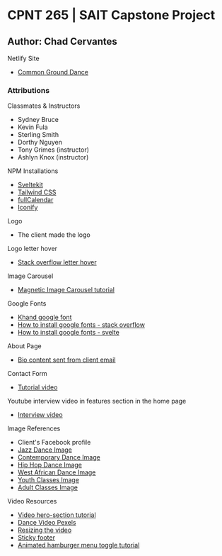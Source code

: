 # CPNT 265 | SAIT Capstone Project

## Author: Chad Cervantes

Netlify Site
- [Common Ground Dance](https://commongrounddance.netlify.app/)

### Attributions 
Classmates & Instructors
- Sydney Bruce
- Kevin Fula
- Sterling Smith
- Dorthy Nguyen 
- Tony Grimes (instructor) 
- Ashlyn Knox (instructor)

NPM Installations 
- [Sveltekit](https://kit.svelte.dev/docs/creating-a-project)
- [Tailwind CSS](https://tailwindcss.com/docs/guides/sveltekit)
- [fullCalendar](https://fullcalendar.io/)
- [Iconify](https://iconify.design/docs/icon-components/svelte/) 

Logo
- The client made the logo

Logo letter hover 

- [Stack overflow letter hover](https://stackoverflow.com/questions/24342262/changing-text-color-on-hover-using-css)

Image Carousel 
- [Magnetic Image Carousel tutorial](https://www.youtube.com/watch?v=YqSLxkFuQp0)

Google Fonts
- [Khand google font](https://fonts.google.com/specimen/Khand?query=khand&noto.query=khand)
- [How to install google fonts - stack overflow](https://stackoverflow.com/questions/59605327/how-do-you-load-and-use-a-custom-font-in-svelte)
- [How to install google fonts - svelte](https://svelte.dev/repl/74da3ada2caa4a288b5122de8cbb7768?version=3.14.1)

About Page 
- [Bio content sent from client email](https://mail.google.com/mail/u/0/popout?ver=13ua4yoq7j89l&search=inbox&th=%23thread-f%3A1784408698470189586&cvid=1) 

Contact Form
- [Tutorial video](https://www.youtube.com/watch?v=dy1xpf5Ugno)

Youtube interview video in features section in the home page
- [Interview video](https://www.youtube.com/watch?v=KlaMIRcy4lo&t=20s)

Image References
- Client's Facebook profile
- [Jazz Dance Image](https://www.pexels.com/photo/adult-art-ballerina-ballet-209948/)
- [Contemporary Dance Image](https://www.pexels.com/photo/woman-wearing-hijab-dancing-7817353/)
- [Hip Hop Dance Image](https://www.pexels.com/photo/man-performing-hip-hop-dance-2820896/)
- [West African Dance Image](https://www.pexels.com/photo/ethnic-male-performing-dance-to-people-4518778/)
- [Youth Classes Image](https://www.pexels.com/photo/3-women-in-white-tank-top-and-white-shorts-standing-on-white-floor-7318764/)
- [Adult Classes Image](https://www.pexels.com/photo/3-women-dancing-on-brown-wooden-floor-8957645/)

Video Resources
- [Video hero-section tutorial](https://www.youtube.com/watch?v=Jq_Zebxa-YI)
- [Dance Video Pexels](https://www.pexels.com/video/women-dancing-for-a-dance-video-7975419/)
- [Resizing the video](https://www.youtube.com/watch?v=9yAStvszXh8)
- [Sticky footer](https://www.youtube.com/shorts/dXRLxd4IZC4)
- [Animated hamburger menu toggle tutorial](https://www.youtube.com/watch?v=fWzKPUUQdQY)
